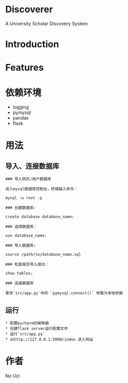 # Discoverer
A University Scholar Discovery System

# Introduction

# Features

# 依赖环境
* logging 
* pymysql
* pandas
* flask

# 用法
## 导入、连接数据库
```
### 导入网页/用户数据库

进入mysql数据库控制台，终端输入命令：

mysql -u root -p

### 创建数据库:  

create database database_name;
    
### 选择数据库：

use database_name;

### 导入数据库:  

source /path/to/database_name.sql

### 检查是否导入成功：

show tables;

### 连接数据库

更改`src/app.py`中的 `pymysql.connect()` 参数为本地参数
```
## 运行
```
* 配置pycharm的解释器
* 创建flask server运行配置文件
* 运行`src/app.py`
* 从http://127.0.0.1:5000/index 进入网站
```
# 作者
No Uzi

